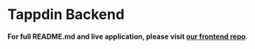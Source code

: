 # Tappdin Backend

**For full README.md and live application, please visit [our frontend repo](https://github.com/bpmutter/tappdin)**.
